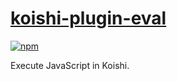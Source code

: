 # [koishi-plugin-eval](https://eval.koishi.chat)

[![npm](https://img.shields.io/npm/v/@r0x5a/koishi-plugin-eval?style=flat-square)](https://www.npmjs.com/package/@r0x5a/koishi-plugin-eval)

Execute JavaScript in Koishi.
